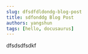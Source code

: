 ```yaml
---
slug: dfsdfdldondg-blog-post
title: sdfonddg Blog Post
authors: yangshun
tags: [hello, docusaurus]
---
```

dfsdsdfsdkf